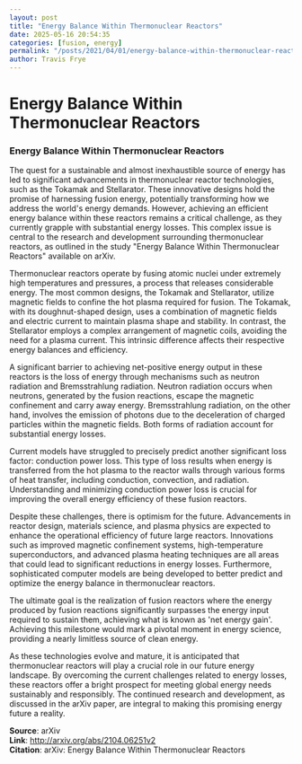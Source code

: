 ```yaml
---
layout: post
title: "Energy Balance Within Thermonuclear Reactors"
date: 2025-05-16 20:54:35
categories: [fusion, energy]
permalink: "/posts/2021/04/01/energy-balance-within-thermonuclear-reactors/"
author: Travis Frye
---
```


# Energy Balance Within Thermonuclear Reactors

### Energy Balance Within Thermonuclear Reactors

The quest for a sustainable and almost inexhaustible source of energy has led to significant advancements in thermonuclear reactor technologies, such as the Tokamak and Stellarator. These innovative designs hold the promise of harnessing fusion energy, potentially transforming how we address the world's energy demands. However, achieving an efficient energy balance within these reactors remains a critical challenge, as they currently grapple with substantial energy losses. This complex issue is central to the research and development surrounding thermonuclear reactors, as outlined in the study "Energy Balance Within Thermonuclear Reactors" available on arXiv.

Thermonuclear reactors operate by fusing atomic nuclei under extremely high temperatures and pressures, a process that releases considerable energy. The most common designs, the Tokamak and Stellarator, utilize magnetic fields to confine the hot plasma required for fusion. The Tokamak, with its doughnut-shaped design, uses a combination of magnetic fields and electric current to maintain plasma shape and stability. In contrast, the Stellarator employs a complex arrangement of magnetic coils, avoiding the need for a plasma current. This intrinsic difference affects their respective energy balances and efficiency.

A significant barrier to achieving net-positive energy output in these reactors is the loss of energy through mechanisms such as neutron radiation and Bremsstrahlung radiation. Neutron radiation occurs when neutrons, generated by the fusion reactions, escape the magnetic confinement and carry away energy. Bremsstrahlung radiation, on the other hand, involves the emission of photons due to the deceleration of charged particles within the magnetic fields. Both forms of radiation account for substantial energy losses.

Current models have struggled to precisely predict another significant loss factor: conduction power loss. This type of loss results when energy is transferred from the hot plasma to the reactor walls through various forms of heat transfer, including conduction, convection, and radiation. Understanding and minimizing conduction power loss is crucial for improving the overall energy efficiency of these fusion reactors.

Despite these challenges, there is optimism for the future. Advancements in reactor design, materials science, and plasma physics are expected to enhance the operational efficiency of future large reactors. Innovations such as improved magnetic confinement systems, high-temperature superconductors, and advanced plasma heating techniques are all areas that could lead to significant reductions in energy losses. Furthermore, sophisticated computer models are being developed to better predict and optimize the energy balance in thermonuclear reactors.

The ultimate goal is the realization of fusion reactors where the energy produced by fusion reactions significantly surpasses the energy input required to sustain them, achieving what is known as 'net energy gain'. Achieving this milestone would mark a pivotal moment in energy science, providing a nearly limitless source of clean energy.

As these technologies evolve and mature, it is anticipated that thermonuclear reactors will play a crucial role in our future energy landscape. By overcoming the current challenges related to energy losses, these reactors offer a bright prospect for meeting global energy needs sustainably and responsibly. The continued research and development, as discussed in the arXiv paper, are integral to making this promising energy future a reality.

**Source**: arXiv  
**Link**: http://arxiv.org/abs/2104.06251v2  
**Citation**: arXiv: Energy Balance Within Thermonuclear Reactors
